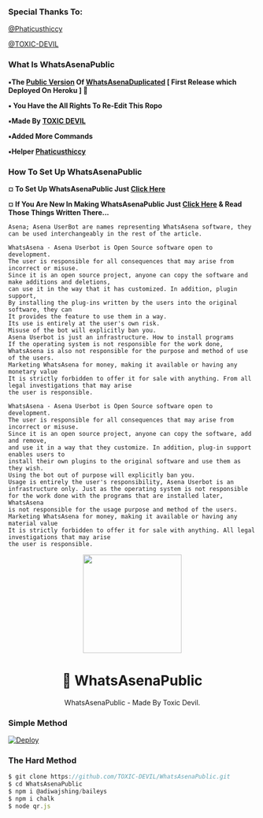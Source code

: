 ### Special Thanks To:

[@Phaticusthiccy](https://github.com/Phaticusthiccy)

[@TOXIC-DEVIL](https://github.com/TOXIC-DEVIL)

### What Is WhatsAsenaPublic

**▪︎The [Public Version](https://github.com/TOXIC-DEVIL/WhatsAsenaPublic) Of [WhatsAsenaDuplicated](https://github.com/Phaticusthiccy/WhatsAsenaDuplicated) [ First Release which Deployed On Heroku ] 🐺**

**▪︎ You Have the All Rights To Re-Edit This Ropo**

**▪︎Made By [TOXIC DEVIL](https://github.com/TOXIC-DEVIL)**

**▪︎Added More Commands**

**▪︎Helper [Phaticusthiccy](https://github.com/Phaticusthiccy)**

### How To Set Up WhatsAsenaPublic

**¤ To Set Up WhatsAsenaPublic Just [Click Here](https://github.com/TOXIC-DEVIL/WhatsAsenaPublic#WhatsAsenaPublic)**

**¤ If You Are New In Making WhatsAsenaPublic Just [Click Here](https://github.com/TOXIC-DEVIL/WhatsAsenaPublic/wiki/How-To-Set-Up-WhatsAsenaPublic-%F0%9F%9B%A0%F0%9F%90%BA) & Read Those Things Written There...**

```
Asena; Asena UserBot are names representing WhatsAsena software, they can be used interchangeably in the rest of the article.

WhatsAsena - Asena Userbot is Open Source software open to development. 
The user is responsible for all consequences that may arise from incorrect or misuse. 
Since it is an open source project, anyone can copy the software and make additions and deletions,
can use it in the way that it has customized. In addition, plugin support,
By installing the plug-ins written by the users into the original software, they can 
It provides the feature to use them in a way.
Its use is entirely at the user's own risk.
Misuse of the bot will explicitly ban you.
Asena Userbot is just an infrastructure. How to install programs
If the operating system is not responsible for the work done, 
WhatsAsena is also not responsible for the purpose and method of use of the users.
Marketing WhatsAsena for money, making it available or having any monetary value
It is strictly forbidden to offer it for sale with anything. From all legal investigations that may arise
the user is responsible.

WhatsAsena - Asena Userbot is Open Source software open to development. 
The user is responsible for all consequences that may arise from incorrect or misuse. 
Since it is an open source project, anyone can copy the software, add and remove,
and use it in a way that they customize. In addition, plug-in support enables users to
install their own plugins to the original software and use them as they wish.
Using the bot out of purpose will explicitly ban you.
Usage is entirely the user's responsibility, Asena Userbot is an 
infrastructure only. Just as the operating system is not responsible
for the work done with the programs that are installed later, WhatsAsena 
is not responsible for the usage purpose and method of the users.
Marketing WhatsAsena for money, making it available or having any material value
It is strictly forbidden to offer it for sale with anything. All legal investigations that may arise
the user is responsible.
```

<div align = "center">
  <img src = "https://i.ibb.co/9H56Ct5/20210305-083215.jpg" width = "200" height = "200">
  <h1> 🐺 WhatsAsenaPublic </h1>
</div>
<p align = "center">
    WhatsAsenaPublic - Made By Toxic Devil.
    <br>

### Simple Method

[![Deploy](https://www.herokucdn.com/deploy/button.svg)](https://heroku.com/deploy?template=https://github.com/TOXIC-DEVIL/WhatsAsenaPublic)

### The Hard Method
``` js
$ git clone https://github.com/TOXIC-DEVIL/WhatsAsenaPublic.git
$ cd WhatsAsenaPublic
$ npm i @adiwajshing/baileys
$ npm i chalk
$ node qr.js
```

##
